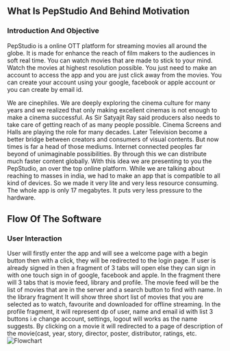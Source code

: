 ## What Is PepStudio And Behind Motivation
### Introduction And Objective
PepStudio is a online OTT platform for streaming movies all around the globe. It is made for enhance the reach of film makers to the audiences in soft real time. You can watch movies that are made to stick to your mind. Watch the movies at highest resolution possible. You just need to make an account to access the app and you are just click away from the movies. You can create your account using your google, facebook or apple account or you can create by email id.

We are cinephiles. We are deeply exploring the cinema culture for many years and we realized that only making excellent cinemas is not enough to make a cinema successful. As Sir Satyajit Ray said producers also needs to take care of getting reach of as many people possible. Cinema Screens and Halls are playing the role for many decades. Later Television become a better bridge between creators and consumers of visual contents. But now times is far a head of those mediums. Internet connected peoples far beyond of unimaginable possibilities. By through this we can distribute much faster content globally. With this idea we are presenting to you the PepStudio, an over the top online platform. While we are talking about reaching to masses in india, we had to make an app that is compatible to all kind of devices. So we made it very lite and very less resource consuming. The whole app is only 17 megabytes. It puts very less pressure to the hardware.
## Flow Of The Software
### User Interaction
User will firstly enter the app and will see a welcome page with a begin button then with a click, they will be redirected to the login page. If user is already signed in then a fragment of 3 tabs will open else they can sign in with one touch sign in of google, facebook and apple. In the fragment there will 3 tabs that is movie feed, library and profile. The movie feed will be the list of movies that are in the server and a search button to find with name. In the library fragment It will show three short list of movies that you are selected as to watch, favourite and downloaded for offline streaming. In the profile fragment, it will represent dp of user, name and email id with list 3 buttons i.e change account, settings, logout will works as the name suggests. By clicking on a movie it will redirected to a page of description of the movie(cast, year, story, director, poster, distributor, ratings, etc.
![Flowchart](file:///home/satyakichatterjee/slide3-01.jpeg)

